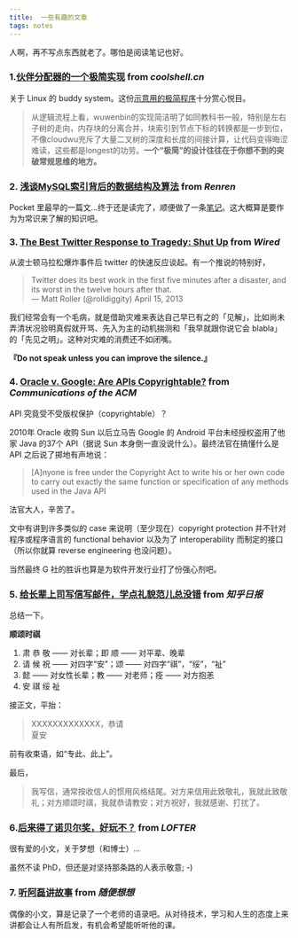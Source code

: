 ```yaml
---
title:  一些有趣的文章
tags: notes
---
```

人啊，再不写点东西就老了。哪怕是阅读笔记也好。

### 1.[伙伴分配器的一个极简实现](http://coolshell.cn/articles/10427.html) from *coolshell.cn*

关于 Linux 的 buddy system。这份[示意用的极简程序](https://github.com/wuwenbin/buddy2)十分赏心悦目。

>从逻辑流程上看，wuwenbin的实现简洁明了如同教科书一般，特别是左右子树的走向，内存块的分离合并，块索引到节点下标的转换都是一步到位，不像cloudwu充斥了大量二叉树的深度和长度的间接计算，让代码变得晦涩难读，这些都是longest的功劳。**一个“极简”的设计往往在于你想不到的突破常规思维的地方。**

### 2. [浅谈MySQL索引背后的数据结构及算法](http://blog.renren.com/share/273061768/14310465079) from *Renren*

Pocket 里最早的一篇文...终于还是读完了，顺便做了一条[笔记](http://www.evernote.com/shard/s46/sh/c7079f3b-c7d6-43e9-9648-959e6798ecf3/ff228afea0a46d28d9010e90b8db0a7f)。这大概算是要作为为常识来了解的知识吧。

### 3. [The Best Twitter Response to Tragedy: Shut Up](http://www.wired.com/gadgetlab/2013/04/twitter-tragedy-response/) from *Wired*

从波士顿马拉松爆炸事件后 twitter 的快速反应谈起。有一个推说的特别好，

> Twitter does its best work in the first five minutes after a disaster, and its worst in the twelve hours after that.  
> — Matt Roller (@rolldiggity) April 15, 2013

我们经常会有一个毛病，就是借助灾难来表达自己早已有之的「见解」，比如尚未弄清状况验明真假就开骂、先入为主的动机揣测和「我早就跟你说它会 blabla」的「先见之明」。这种对灾难的消费还不如闭嘴。

**『Do not speak unless you can improve the silence.』**


### 4. [Oracle v. Google: Are APIs Copyrightable?](http://cacm.acm.org/magazines/2012/11/156574-oracle-v-google/fulltext) from *Communications of the ACM*

API 究竟受不受版权保护（copyrightable）？

2010年 Oracle 收购 Sun 以后立马告 Google 的 Android 平台未经授权盗用了他家 Java 的37个 API（据说 Sun 本身倒一直没说什么）。最终法官在搞懂什么是 API 之后说了掷地有声地说：

> [A]nyone is free under the Copyright Act to write his or her own code to carry out exactly the same function or specification of any methods used in the Java API

法官大人，辛苦了。

文中有讲到许多类似的 case 来说明（至少现在）copyright protection 并不针对程序或程序语言的 functional behavior 以及为了 interoperability 而制定的接口（所以你就算 reverse engineering 也没问题）。

当然最终 G 社的胜诉也算是为软件开发行业打了份强心剂吧。

### 5. [给长辈上司写信写邮件，学点礼貌范儿总没错](http://daily.zhihu.com/story/2066349) from *知乎日报*

总结一下。  

**顺颂时祺**

1. 肃 恭 敬 —— 对长辈；即 顺 —— 对平辈、晚辈
2. 请 候 祝 —— 对四字“安”；颂 —— 对四字“祺”，“绥”，“祉”
3. 懿 —— 对女性长辈；教 —— 对老师；痊 —— 对方抱恙
4. 安 祺 绥 祉

接正文，平抬：

>XXXXXXXXXXXXX，恭请  
>夏安

前有收束语，如“专此、此上”。
  
最后，

>我写信，通常按收信人的惯用风格结尾。对方来信用此致敬礼，我就此致敬礼；对方顺颂时祺，我就恭请教安；对方祝好，我就感谢、打扰了。

### 6.[后来得了诺贝尔奖，好玩不？](http://phunter.lofter.com/post/5e7bb_96d65b) from *LOFTER*

很有爱的小文，关于梦想（和博士）...

虽然不读 PhD，但还是对坚持那条路的人表示敬意; -)

### 7. [听阿磊讲故事](http://blog.xiao-jia.com/2012/09/21/liangalei-stories/) from *随便想想*

偶像的小文，算是记录了一个老师的语录吧。从对待技术，学习和人生的态度上来讲都会让人有所启发，有机会希望能听听他的课。
